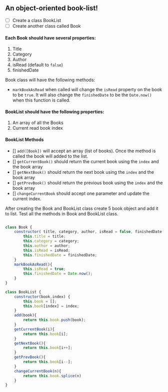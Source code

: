 ## An object-oriented book-list!

- [ ] Create a class BookList
- [ ] Create another class called Book

#### Each Book should have several properties:

1. Title
2. Category
3. Author
4. isRead (default to `false`)
5. finishedDate

Book class will have the following methods:

- `markBookAsRead` when called will change the `isRead` property on the book to be `true`. It will also change the `finishedDate` to be the `Date.now()` when this function is called.

#### BookList should have the following properties:

1. An array of all the Books
2. Current read book index

#### BookList Methods

- [] `add([Book])` will accept an array (list of books). Once the method is called the book will added to the list.
- [] `getCurrentBook()` should return the current book using the `index` and the book array
- [] `getNextBook()` should return the next book using the `index` and the book array
- [] `getPrevBook()` should return the previous book using the `index` and the book array
- [] `changeCurrentBook` should accept one parameter and update the current index.

After creating the Book and BookList class create 5 book object and add it to list. Test all the methods in Book and BookList class.

```js

class Book {
    constructor( title, category, author, isRead = false, finishedDate ){
        this.title = title;
        this.category = category;
        this.author = author;
        this.isRead = isRead;
        this.finishedDate = finishedDate;
    }
    markBookAsRead(){
        this.isRead = true;
        this.finishedDate = Date.now();       
    }
}

class BookList {
    constructor(book,index) {
        this.book = [];
        this.book[index] = index;
    }
    add(book){
        return this.book.push(book);
    }
    getCurrentBook(i){
        return this.book[i];
    }
    getNextBook(){
        return this.book[i++];
    }
    getPrevBook(){
        return this.book[i--];
    }
    changeCurrentBook(n){
        return this.book.splice(n)
    }
}

```

